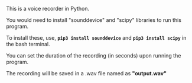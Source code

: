 This is a voice recorder in Python.

You would need to install "sounddevice" and "scipy" libraries to run this program.

To install these, use,
**`pip3 install sounddevice`** and **`pip3 install scipy`** in the bash terminal.

You can set the duration of the recording (in seconds) upon running the program.

The recording will be saved in a .wav file named as **"output.wav"**
